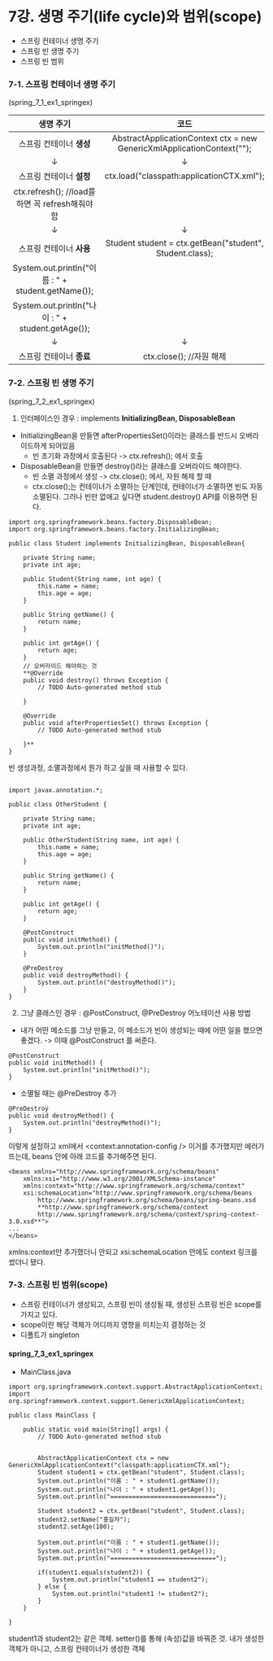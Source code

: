 ﻿# 7강. 생명 주기(life cycle)와 범위(scope)
- 스프링 컨테이너 생명 주기
- 스프링 빈 생명 주기
- 스프링 빈 범위

### 7-1. 스프링 컨테이너 생명 주기
(spring_7_1_ex1_springex)

생명 주기 | 코드
:---: | :---:
스프링 컨테이너 **생성** | AbstractApplicationContext ctx = new GenericXmlApplicationContext("");
↓ | ↓
스프링 컨테이너 **설정** | ctx.load("classpath:applicationCTX.xml");
  | ctx.refresh(); //load를 하면 꼭 refresh해줘야함
↓ | ↓
스프링 컨테이너 **사용** | Student student = ctx.getBean("student", Student.class);
  | System.out.println("이름 : " + student.getName());
  | System.out.println("나이 : " + student.getAge());
↓ | ↓
스프링 컨테이너 **종료** | ctx.close(); //자원 해제

### 7-2. 스프링 빈 생명 주기
(spring_7_2_ex1_springex)
1) 인터페이스인 경우 : implements **InitializingBean, DisposableBean**
- InitializingBean을 만들면 afterPropertiesSet()이라는 클래스를 반드시 오버라이드하게 되어있음
  - 빈 초기화 과정에서 호출된다 -> ctx.refresh(); 에서 호출
- DisposableBean을 만들면 destroy()라는 클래스를 오버라이드 해야한다.
  - 빈 소멸 과정에서 생성 -> ctx.close(); 에서, 자원 해제 할 때
  - ctx.close();는 컨테이너가 소멸하는 단계인데, 컨테이너가 소멸하면 빈도 자동 소멸된다. 그러나 빈만 없애고 싶다면 student.destroy() API를 이용하면 된다.
```
import org.springframework.beans.factory.DisposableBean;
import org.springframework.beans.factory.InitializingBean;

public class Student implements InitializingBean, DisposableBean{

	private String name;
	private int age;
	
	public Student(String name, int age) {
		this.name = name;
		this.age = age;
	}

	public String getName() {
		return name;
	}

	public int getAge() {
		return age;
	}
	// 오버라이드 해야하는 것
	**@Override 
	public void destroy() throws Exception {
		// TODO Auto-generated method stub
		
	}

	@Override
	public void afterPropertiesSet() throws Exception {
		// TODO Auto-generated method stub
		
	}**	
}
```
빈 생성과정, 소멸과정에서 뭔가 하고 싶을 때 사용할 수 있다.
```

import javax.annotation.*;

public class OtherStudent {

	private String name;
	private int age;
	
	public OtherStudent(String name, int age) {
		this.name = name;
		this.age = age;
	}

	public String getName() {
		return name;
	}

	public int getAge() {
		return age;
	}
	
	@PostConstruct
	public void initMethod() {
		System.out.println("initMethod()");
	}
	
	@PreDestroy
	public void destroyMethod() {
		System.out.println("destroyMethod()");
	}
}
```

2) 그냥 클래스인 경우 : @PostConstruct, @PreDestroy 어노테이션 사용 방법
- 내가 어떤 메소드를 그냥 만들고, 이 메소드가 빈이 생성되는 때에 어떤 일을 했으면 좋겠다. -> 이때 @PostConstruct 를 써준다.
```
@PostConstruct
public void initMethod() {
	System.out.println("initMethod()");
}
```
- 소멸될 때는 @PreDestroy 추가
```
@PreDestroy
public void destroyMethod() {
	System.out.println("destroyMethod()");
}
```
이렇게 설정하고 xml에서 <context:annotation-config /> 이거를 추가했지만 에러가 뜨는데, beans 안에 아래 코드를 추가해주면 된다.
```
<beans xmlns="http://www.springframework.org/schema/beans"
	xmlns:xsi="http://www.w3.org/2001/XMLSchema-instance"
	xmlns:context="http://www.springframework.org/schema/context"
	xsi:schemaLocation="http://www.springframework.org/schema/beans 		
		http://www.springframework.org/schema/beans/spring-beans.xsd 
		**http://www.springframework.org/schema/context
		http://www.springframework.org/schema/context/spring-context-3.0.xsd**">
...
</beans>
```
xmlns:context만 추가했더니 안되고 xsi:schemaLocation 안에도 context 링크를 썼더니 됐다.

### 7-3. 스프링 빈 범위(scope)
- 스프링 컨테이너가 생성되고, 스프링 빈이 생성될 때, 생성된 스프링 빈은 scope를 가지고 있다.
- scope이란 해당 객체가 어디까지 영향을 미치는지 결정하는 것
- 디폴트가 singleton

#### spring_7_3_ex1_springex
- MainClass.java
```
import org.springframework.context.support.AbstractApplicationContext;
import org.springframework.context.support.GenericXmlApplicationContext;

public class MainClass {

	public static void main(String[] args) {
		// TODO Auto-generated method stub

		
		AbstractApplicationContext ctx = new GenericXmlApplicationContext("classpath:applicationCTX.xml");
		Student student1 = ctx.getBean("student", Student.class);
		System.out.println("이름 : " + student1.getName());
		System.out.println("나이 : " + student1.getAge());
		System.out.println("=============================");
		
		Student student2 = ctx.getBean("student", Student.class);
		student2.setName("홍길자");
		student2.setAge(100);
		
		System.out.println("이름 : " + student1.getName());
		System.out.println("나이 : " + student1.getAge());
		System.out.println("=============================");
		
		if(student1.equals(student2)) {
			System.out.println("student1 == student2");
		} else {
			System.out.println("student1 != student2");
		}
	}

}
```
student1과 student2는 같은 객체. setter()를 통해 (속성)값을 바꿔준 것.
내가 생성한 객체가 아니고, 스프링 컨테이너가 생성한 객체
